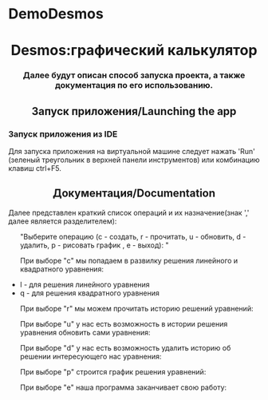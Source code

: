 # DemoDesmos
<h1 align="center">Desmos:графический калькулятор</a> </h1>
<h3 align="center">Далее будут описан способ запуска проекта, а также документация по его использованию.</h3>
<h2 align="center">Запуск приложения/Launching the app</a></h2>


<h3>Запуск приложения из IDE</h3>
<p> Для запуска приложения на виртуальной машине следует нажать 'Run' (зеленый треугольник в верхней панели инструментов) или комбинацию клавиш ctrl+F5.

<h2 align="center">Документация/Documentation</h2>
<p>Далее представлен краткий список операций и их назначение(знак ',' далее является разделителем):</p>
<ul>
 <p>"Выберите операцию (c - создать, r - прочитать, u - обновить, d - удалить, p - рисовать график , e - выход): "</p>
<p>При выборе "c" мы попадаем в развилку решения линейного и квадратного уравнения:</p>
<li> l - для решения линейного уравнения</li>
<li> q - для решения квадратного уравнения</li>
<p>При выборе "r" мы можем прочитать историю решений уравнений:</p>
<p>При выборе "u" у нас есть возможность в истории решения уравнения обновить сами уравнения:</p>
<p>При выборе "d" у нас есть возможность удалить историю об решении интересующего нас уравнения:</p>
<p>При выборе "p" строится график решения уравнений:</p>
<p>При выборе "e" наша программа заканчивает свою работу:</p>
